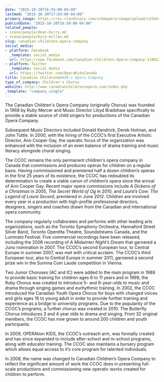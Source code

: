 ```yaml
---
date: "2015-10-20T16:59:00-04:00"
lastmod: "2015-10-20T17:03:00-04:00"
primary_image: https://res.cloudinary.com/schmopera/image/upload/v1545409169/media/webhook-uploads/1445374761002/YDEPCndC.jpeg.jpeg
publishDate: "2015-10-20T16:59:00-04:00"
related_people:
- scene/people/dean-burry.md
- scene/people/kyra-millan.md
slug: canadian-childrens-opera-company
social_media:
- platform: Facebook
  _template: social_media
  url: https://www.facebook.com/Canadian-Childrens-Opera-Company-110622059017962/
- platform: Twitter
  _template: social_media
  url: https://twitter.com/OperaKidsCanada
title: Canadian Children&#039;s Opera Company
type_of_company: Children's Chorus
website: http://www.canadianchildrensopera.com/index.php
_template: "company_single"
---
```


The Canadian Children's Opera Company (originally Chorus) was founded in 1968 by Ruby Mercer and Music Director Lloyd Bradshaw specifically to provide a stable source of child singers for productions of the Canadian Opera Company. 

Subsequent Music Directors included Donald Kendrick, Derek Holman, and John Tuttle. In 2000, with the hiring of the CCOC’s first Executive Artistic Director, Ann Cooper Gay, the operatic focus of the organization was enhanced with the inclusion of an even balance of drama training and music literacy alongside choral singing. 

The CCOC remains the only permanent children's opera company in Canada that commissions and produces operas for children on a regular basis. Having commissioned and premiered half a dozen children’s operas in the first 25 years of its existence, the CCOC has redoubled its determination to create a viable canon of children’s opera since the arrival of Ann Cooper Gay. Recent major opera commissions include *A Dickens of a Christmas* in 2005, *The Secret World of Og* in 2010, and *Laura’s Cow: The Legend of Laura Secord*, premiered in June 2012. Children are involved every year in a production with high-profile professional directors, designers, singers and coaches drawn from the Canadian and international opera community. 

The company regularly collaborates and performs with other leading arts organizations, such as the Toronto Symphony Orchestra, Hannaford Street Silver Band, Toronto Operetta Theatre, Soundstreams Canada, and the Luminato Festival. Five commercial recordings have been released, including the 2006 recording of *A Midwinter Night’s Dream* that garnered a Juno nomination in 2007. The CCOC’s second European tour, to Central Europe in summer 2007, was met with critical acclaim. The CCOC’s third European tour, also to Central Europe in summer 2011, garnered a second prize win in the Summa Cum Laude competition in Vienna. 

Two Junior Choruses (AC and IC) were added to the main program in 1988 to provide basic training for children ages 6 to 11 years and in 1999, the Ruby Chorus was created to introduce 5- and 6-year-olds to music and drama through singing games and eurhythmic training. In 2002, the CCOC introduced the Canadian Youth Opera Chorus for boys with changed voices and girls ages 16 to young adult in order to provide further training and experience as a bridge to university programs. Due to the popularity of the CCOC’s programs, a further chorus was created in 2010. The Butterfly Chorus introduces 3 and 4 year olds to drama and singing. From 32 original members, the CCOC has now grown to around 200 children and youth participants. 

In 2009, OPERAtion KIDS, the CCOC’s outreach arm, was formally created and has since expanded to include after-school and in-school programs, along with educator training. The CCOC also maintains a bursary program which allows equal access to it’s core program for talented individuals. 

In 2008, the name was changed to Canadian Children’s Opera Company to reflect the significant amount of work the CCOC does in presenting full-scale productions and commissioning new operatic works created for children to perform.

